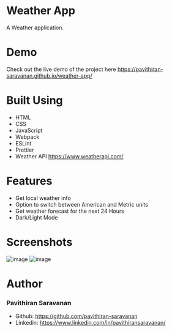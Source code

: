 # Weather App
A Weather application.

# Demo
Check out the live demo of the project here https://pavithiran-saravanan.github.io/weather-app/

# Built Using
- HTML
- CSS
- JavaScript
- Webpack
- ESLint
- Prettier
- Weather API https://www.weatherapi.com/

# Features
- Get local weather info
- Option to switch between American and Metric units
- Get weather forecast for the next 24 Hours
- Dark/Light Mode

# Screenshots
![image](https://github.com/pavithiran-saravanan/weather-app/assets/63770646/4dfeeed1-bee1-46cb-9ce0-c5336ac0f493)
![image](https://github.com/pavithiran-saravanan/weather-app/assets/63770646/f2e1d326-427c-4a58-9328-8ffb14ac3f9c)




# Author
### Pavithiran Saravanan
- Github: https://github.com/pavithiran-saravanan
- Linkedin: https://www.linkedin.com/in/pavithiransaravanan/

